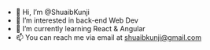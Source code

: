 - 👋 Hi, I’m @ShuaibKunji
- 👀 I’m interested in back-end Web Dev
- 🌱 I’m currently learning React & Angular
- 📫 You can reach me via email at shuaibkunji@gmail.com

<!---
ShuaibKunji/ShuaibKunji is a ✨ special ✨ repository because its `README.md` (this file) appears on your GitHub profile.
You can click the Preview link to take a look at your changes.
--->
